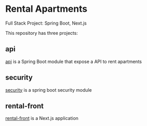 # Rental Apartments
Full Stack Project: Spring Boot, Next.js

This repository has three projects: 

## api
[api](api/README.md) is a Spring Boot module that expose a API to rent apartments

## security
[security](security/README.md) is a spring boot security module

## rental-front
[rental-front](rental-front/README.md) is a Next.js application
